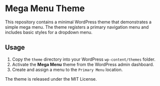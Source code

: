 # Mega Menu Theme

This repository contains a minimal WordPress theme that demonstrates a simple mega menu. The theme registers a primary navigation menu and includes basic styles for a dropdown menu.

## Usage

1. Copy the `theme` directory into your WordPress `wp-content/themes` folder.
2. Activate the **Mega Menu** theme from the WordPress admin dashboard.
3. Create and assign a menu to the `Primary Menu` location.

The theme is released under the MIT License.